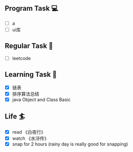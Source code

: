

## Program Task  💻
- [ ] a
- [ ] ui库

## Regular Task  🤡
- [ ] leetcode

## Learning Task 🎯
- [x] 链表
- [x] 排序算法总结
- [x] java Object and Class Basic 

## Life 🏄
- [x] read 《白夜行》
- [x] watch 《水浒传》
- [x] snap for 2 hours (rainy day is really good for snapping)